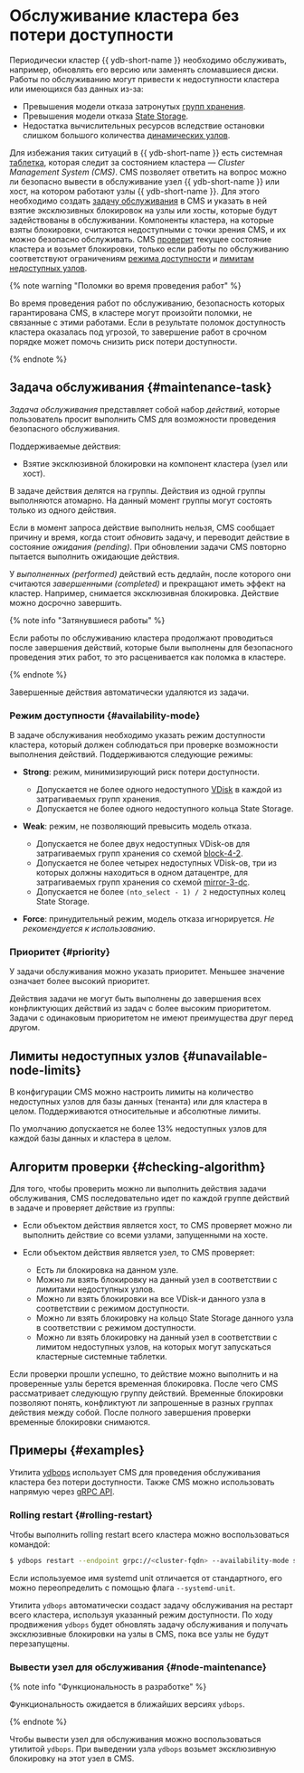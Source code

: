 # Обслуживание кластера без потери доступности

Периодически кластер {{ ydb-short-name }} необходимо обслуживать, например, обновлять его версию или заменять сломавшиеся диски. Работы по обслуживанию могут привести к недоступности кластера или имеющихся баз данных из-за:

- Превышения модели отказа затронутых [групп хранения](../../concepts/glossary.md#storage-groups).
- Превышения модели отказа [State Storage](../../reference/configuration/index.md#domains-state).
- Недостатка вычислительных ресурсов вследствие остановки слишком большого количества [динамических узлов](../../concepts/cluster/common_scheme_ydb.md#nodes).

Для избежания таких ситуаций в {{ ydb-short-name }} есть системная [таблетка](../../concepts/cluster/common_scheme_ydb.md#tablets), которая следит за состоянием кластера — *Cluster Management System (CMS)*. CMS позволяет ответить на вопрос можно ли безопасно вывести в обслуживание узел {{ ydb-short-name }} или хост, на котором работают узлы {{ ydb-short-name }}. Для этого необходимо создать [задачу обслуживания](#maintenance-task) в CMS и указать в ней взятие эксклюзивных блокировок на узлы или хосты, которые будут задействованы в обслуживании. Компоненты кластера, на которые взяты блокировки, считаются недоступными с точки зрения CMS, и их можно безопасно обслуживать. CMS [проверит](#checking-algorithm) текущее состояние кластера и возьмет блокировки, только если работы по обслуживанию соответствуют ограничениям [режима доступности](#availability-mode) и [лимитам недоступных узлов](#unavailable-node-limits).

{% note warning "Поломки во время проведения работ" %}

Во время проведения работ по обслуживанию, безопасность которых гарантирована CMS, в кластере могут произойти поломки, не связанные с этими работами. Если в результате поломок доступность кластера оказалась под угрозой, то завершение работ в срочном порядке может помочь снизить риск потери доступности.

{% endnote %}

## Задача обслуживания {#maintenance-task}

*Задача обслуживания* представляет собой набор *действий*, которые пользователь просит выполнить CMS для возможности проведения безопасного обслуживания.

Поддерживаемые действия:

- Взятие эксклюзивной блокировки на компонент кластера (узел или хост).

В задаче действия делятся на группы. Действия из одной группы выполняются атомарно. На данный момент группы могут состоять только из одного действия.

Если в момент запроса действие выполнить нельзя, CMS сообщает причину и время, когда стоит *обновить* задачу, и переводит действие в состояние *ожидания (pending)*. При обновлении задачи CMS повторно пытается выполнить ожидающие действия.

У *выполненных (performed)* действий есть дедлайн, после которого они считаются *завершенными (completed)* и прекращают иметь эффект на кластер. Например, снимается эксклюзивная блокировка. Действие можно досрочно завершить.

{% note info "Затянувшиеся работы" %}

Если работы по обслуживанию кластера продолжают проводиться после завершения действий, которые были выполнены для безопасного проведения этих работ, то это расценивается как поломка в кластере.

{% endnote %}

Завершенные действия автоматически удаляются из задачи.

### Режим доступности {#availability-mode}

В задаче обслуживания необходимо указать режим доступности кластера, который должен соблюдаться при проверке возможности выполнения действий. Поддерживаются следующие режимы:

- **Strong**: режим, минимизирующий риск потери доступности.

  - Допускается не более одного недоступного [VDisk](../../concepts/cluster/distributed_storage.md#storage-groups) в каждой из затрагиваемых групп хранения.
  - Допускается не более одного недоступного кольца State Storage.

- **Weak**: режим, не позволяющий превысить модель отказа.

  - Допускается не более двух недоступных VDisk-ов для затрагиваемых групп хранения со схемой [block-4-2](../../reference/configuration/index.md#reliability).
  - Допускается не более четырех недоступных VDisk-ов, три из которых должны находиться в одном датацентре, для затрагиваемых групп хранения со схемой [mirror-3-dc](../../reference/configuration/index.md#reliability).
  - Допускается не более `(nto_select - 1) / 2` недоступных колец State Storage.

- **Force**: принудительный режим, модель отказа игнорируется. *Не рекомендуется к использованию*.

### Приоритет {#priority}

У задачи обслуживания можно указать приоритет. Меньшее значение означает более высокий приоритет.

Действия задачи не могут быть выполнены до завершения всех конфликтующих действий из задач с более высоким приоритетом. Задачи с одинаковым приоритетом не имеют преимущества друг перед другом.

## Лимиты недоступных узлов {#unavailable-node-limits}

В конфигурации CMS можно настроить лимиты на количество недоступных узлов для базы данных (тенанта) или для кластера в целом. Поддерживаются относительные и абсолютные лимиты.

По умолчанию допускается не более 13% недоступных узлов для каждой базы данных и кластера в целом.

## Алгоритм проверки {#checking-algorithm}

Для того, чтобы проверить можно ли выполнить действия задачи обслуживания, CMS последовательно идет по каждой группе действий в задаче и проверяет действие из группы:

- Если объектом действия является хост, то CMS проверяет можно ли выполнить действие со всеми узлами, запущенными на хосте.
- Если объектом действия является узел, то CMS проверяет:

  - Есть ли блокировка на данном узле.
  - Можно ли взять блокировку на данный узел в соответствии с лимитами недоступных узлов.
  - Можно ли взять блокировки на все VDisk-и данного узла в соответствии с режимом доступности.
  - Можно ли взять блокировку на кольцо State Storage данного узла в соответствии с режимом доступности.
  - Можно ли взять блокировку на данный узел в соответствии с лимитом недоступных узлов, на которых могут запускаться кластерные системные таблетки.

Если проверки прошли успешно, то действие можно выполнить и на проверенные узлы берется временная блокировка. После чего CMS рассматривает следующую группу действий. Временные блокировки позволяют понять, конфликтуют ли запрошенные в разных группах действия между собой. После полного завершения проверки временные блокировки снимаются.

## Примеры {#examples}

Утилита [ydbops](https://github.com/ydb-platform/ydbops) использует CMS для проведения обслуживания кластера без потери доступности. Также CMS можно использовать напрямую через [gRPC API](https://github.com/ydb-platform/ydb/blob/main/ydb/public/api/grpc/draft/ydb_maintenance_v1.proto).

### Rolling restart {#rolling-restart}

Чтобы выполнить rolling restart всего кластера можно воспользоваться командой:

```bash
$ ydbops restart --endpoint grpc://<cluster-fqdn> --availability-mode strong
```

Если используемое имя systemd unit отличается от стандартного, его можно переопределить с помощью флага `--systemd-unit`.

Утилита `ydbops` автоматически создаст задачу обслуживания на рестарт всего кластера, используя указанный режим доступности. По ходу продвижения `ydbops` будет обновлять задачу обслуживания и получать эксклюзивные блокировки на узлы в CMS, пока все узлы не будут перезапущены.

### Вывести узел для обслуживания {#node-maintenance}

{% note info "Функциональность в разработке" %}

Функциональность ожидается в ближайших версиях `ydbops`.

{% endnote %}

Чтобы вывести узел для обслуживания можно воспользоваться утилитой `ydbops`. При выведении узла `ydbops` возьмет эксклюзивную блокировку на этот узел в CMS.
